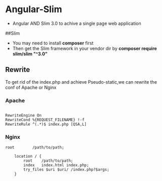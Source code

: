 # Angular-Slim
- Angular AND Slim 3.0 to achive a single page web application

##Slim

- You may need to install **composer** first
- Then get the Slim framework in your vendor dir by **composer require slim/slim "^3.0"**

## Rewrite

To get rid of the index.php and achieve Pseudo-static,we can rewrite the conf of Apache or Nginx

### Apache

```

RewriteEngine On
RewriteCond %{REQUEST_FILENAME} !-f
RewriteRule ^(.*)$ index.php [QSA,L]
```

### Nginx
```
root        /path/to/path;

    location / {
        root    /path/to/path;
        index   index.html index.php;
        try_files $uri $uri/ /index.php?$args;
    }
```
